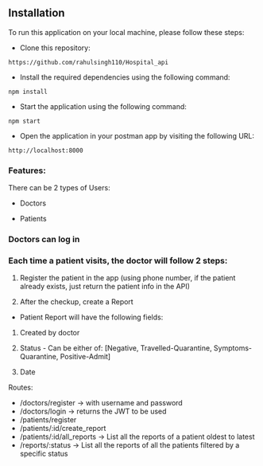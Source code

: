 ## Installation

To run this application on your local machine, please follow these steps:

* Clone this repository:
```
https://github.com/rahulsingh110/Hospital_api
```

* Install the required dependencies using the following command:
```
npm install
```

* Start the application using the following command: 
```
npm start
```

* Open the application in your postman app by visiting the following URL: 
```
http://localhost:8000
```

### Features:

There can be 2 types of Users:

* Doctors

* Patients

### Doctors can log in
### Each time a patient visits, the doctor will follow 2 steps:
 
1. Register the patient in the app (using phone number, if the patient already exists, just
return the patient info in the API)

2. After the checkup, create a Report
* Patient Report will have the following fields:

1. Created by doctor

2. Status - Can be either of: [Negative, Travelled-Quarantine, Symptoms-Quarantine,
Positive-Admit]

3. Date


Routes:

* /doctors/register → with username and password
* /doctors/login → returns the JWT to be used
* /patients/register
* /patients/:id/create_report
* /patients/:id/all_reports → List all the reports of a patient oldest to latest
* /reports/:status → List all the reports of all the patients filtered by a specific status
